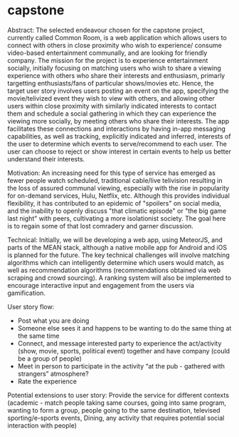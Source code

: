 # capstone

Abstract:
	The selected endeavour chosen for the capstone project, currently called Common Room, is a web application which
allows users to connect with others in close proximity who wish to experience/ consume video-based entertainment communally,
and are looking for friendly company. The mission for the project is to experience entertainment socially, initially
focusing on matching users who wish to share a viewing experience with others who share their interests and
enthusiasm, primarly targetting enthusiasts/fans of particular shows/movies etc.
	Hence, the target user story involves users posting an event on the app, specifying the movie/telivized event
they wish to view with others, and allowing other users within close proximity with similarly indicated interests
to contact them and schedule a social gathering in which they can experience the viewing more socially, by
meeting others who share their interests. The app facilitates these connections and interactions by having 
in-app messaging capabilities, as well as tracking, explicitly indicated and inferred, interests of the user to
determine which events to serve/recommend to each user. The user can choose to reject or show interest in certain 
events to help us better understand their interests.

Motivation:
	An increasing need for this type of service has emerged as fewer people watch scheduled, traditional cable/live
telivision resulting in the loss of assured communal viewing, especially with the rise in popularity for
on-demand services, Hulu, Netflix, etc. Although this provides individual flexibility, it has contributed to an
epidemic of "spoilers" on social media, and the inability to openly discuss "that climatic episode" or "the big
game last night" with peers, cultivating a more isolationist society. The goal here is to regain some of that
lost comradery and garner discussion.

Technical:
	Initially, we will be developing a web app, using MeteorJS, and parts of the MEAN stack, although a native
mobile app for Android and iOS is planned for the future. The key technical challenges will involve matching
algorithms which can intelligently determine which users would match, as well as recommendation algorithms
(recommendations obtained via web scraping and crowd sourcing). A ranking system will also be implemented to 
encourage interactive input and engagement from the users via gamification.

User story flow:
- Post what you are doing
- Someone else sees it and happens to be wanting to do the same thing at the same time
- Connect, and message interested party to experience the act/activity (show, movie, sports, political event)
  together and have company (could be a group of people)
- Meet in person to participate in the activity “at the pub - gathered with strangers” atmosphere?
- Rate the experience

Potential extensions to user story:
Provide the service for different contexts (academic - match people taking same courses, going into same program, wanting to form a group, people going to the same destination, televised sporting/e-sports events, Dining,
any activity that requires potential social interaction with people)
